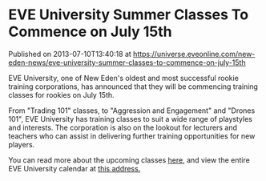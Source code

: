 # EVE University Summer Classes To Commence on July 15th
Published on 2013-07-10T13:40:18 at https://universe.eveonline.com/new-eden-news/eve-university-summer-classes-to-commence-on-july-15th

EVE University, one of New Eden's oldest and most successful rookie training corporations, has announced that they will be commencing training classes for rookies on July 15th.

From "Trading 101" classes, to "Aggression and Engagement" and "Drones 101", EVE University has training classes to suit a wide range of playstyles and interests. The corporation is also on the lookout for lecturers and teachers who can assist in delivering further training opportunities for new players.

You can read more about the upcoming classes [here](http://www.eveuniversity.org/), and view the entire EVE University calendar at [this address.](http://calendar.eveuniversity.org/)
